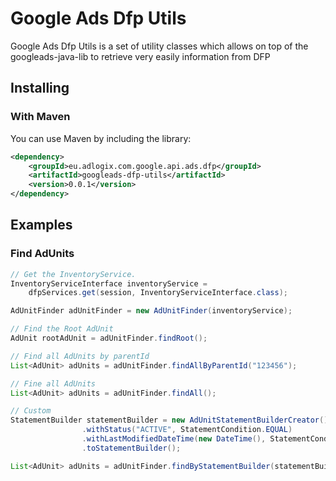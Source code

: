 Google Ads Dfp Utils
====================

Google Ads Dfp Utils is a set of utility classes which allows on top of the googleads-java-lib to retrieve very easily information from DFP

## Installing

### With Maven

You can use Maven by including the library:

```xml
<dependency>
    <groupId>eu.adlogix.com.google.api.ads.dfp</groupId>
    <artifactId>googleads-dfp-utils</artifactId>
    <version>0.0.1</version>
</dependency>
```

## Examples

### Find AdUnits

```java
// Get the InventoryService.
InventoryServiceInterface inventoryService =
    dfpServices.get(session, InventoryServiceInterface.class);

AdUnitFinder adUnitFinder = new AdUnitFinder(inventoryService);

// Find the Root AdUnit
AdUnit rootAdUnit = adUnitFinder.findRoot();

// Find all AdUnits by parentId
List<AdUnit> adUnits = adUnitFinder.findAllByParentId("123456");

// Fine all AdUnits
List<AdUnit> adUnits = adUnitFinder.findAll();

// Custom
StatementBuilder statementBuilder = new AdUnitStatementBuilderCreator()
                .withStatus("ACTIVE", StatementCondition.EQUAL)
                .withLastModifiedDateTime(new DateTime(), StatementCondition.GREATER_OR_EQUAL)
                .toStatementBuilder();

List<AdUnit> adUnits = adUnitFinder.findByStatementBuilder(statementBuilder);
```






